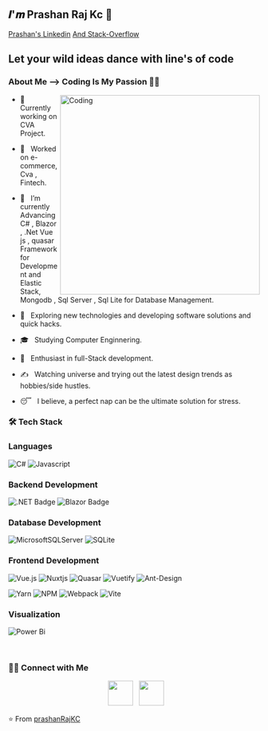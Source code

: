 <h2>𝑰'𝒎 Prashan Raj Kc 👏</h2>
<div class="badge-base LI-profile-badge" data-locale="en_US" data-size="large" data-theme="dark" data-type="HORIZONTAL" data-vanity="kumawatlalit" data-version="v1"><a class="badge-base__link LI-simple-link" href="https://www.linkedin.com/in/prashan-raj-kc-105471197/">Prashan's Linkedin</a> <span class="badge-base LI-profile-badge" data-locale="en_US" data-size="large" data-theme="dark" data-type="HORIZONTAL" data-vanity="kumawatlalit" data-version="v1"><a class="badge-base__link LI-simple-link" href="https://stackoverflow.com/users/14225295/prashan-kc"> And Stack-Overflow</a></span> </div>
<h2> Let your wild ideas dance with line's of code </h2>

<h3> About Me --> Coding Is My Passion 👨‍💻 </h3>
<img align="right" alt="Coding" width="400" src="https://cdn.dribbble.com/users/1162077/screenshots/3848914/programmer.gif">

- 💼 &nbsp; Currently working on CVA Project.
- 💼 &nbsp; Worked on e-commerce, Cva , Fintech.

- 🔭 &nbsp; I’m currently Advancing C# , Blazor , .Net Vue js , quasar Framework for Development and Elastic Stack, Mongodb , Sql Server , Sql Lite for Database Management.
- 🤔 &nbsp; Exploring new technologies and developing software solutions and quick hacks.
- 🎓 &nbsp; Studying Computer Enginnering.
- 🌱 &nbsp; Enthusiast in full-Stack development.
- ✍️ &nbsp; Watching universe and trying out the latest design trends as hobbies/side hustles.
- 😴 &nbsp; I believe, a perfect nap can be the ultimate solution for stress.

<h3>🛠 Tech Stack</h3>

### Languages

![C#](https://img.shields.io/badge/c%23-%23239120.svg?style=for-the-badge&logo=c-sharp&logoColor=white)
![Javascript](https://img.shields.io/badge/JavaScript-323330?style=for-the-badge&logo=javascript&logoColor=F7DF1E)

### Backend Development
![.NET Badge](https://img.shields.io/badge/.NET-512BD4?style=for-the-badge&logo=dotnet&logoColor=white)
![Blazor Badge](https://img.shields.io/badge/blazor-%235C2D91.svg?style=for-the-badge&logo=blazor&logoColor=white)


###  Database Development
![MicrosoftSQLServer](https://img.shields.io/badge/Microsoft%20SQL%20Server-CC2927?style=for-the-badge&logo=microsoft%20sql%20server&logoColor=white)
![SQLite](https://img.shields.io/badge/sqlite-%2307405e.svg?style=for-the-badge&logo=sqlite&logoColor=white)

### Frontend Development
![Vue.js](https://img.shields.io/badge/vuejs-%2335495e.svg?style=for-the-badge&logo=vuedotjs&logoColor=%234FC08D)
![Nuxtjs](https://img.shields.io/badge/Nuxt-002E3B?style=for-the-badge&logo=nuxtdotjs&logoColor=#00DC82)
![Quasar](https://img.shields.io/badge/Quasar-16B7FB?style=for-the-badge&logo=quasar&logoColor=black)
![Vuetify](https://img.shields.io/badge/Vuetify-1867C0?style=for-the-badge&logo=vuetify&logoColor=AEDDFF)
![Ant-Design](https://img.shields.io/badge/-AntDesign-%230170FE?style=for-the-badge&logo=ant-design&logoColor=white)

![Yarn](https://img.shields.io/badge/yarn-%232C8EBB.svg?style=for-the-badge&logo=yarn&logoColor=white)
![NPM](https://img.shields.io/badge/NPM-%23CB3837.svg?style=for-the-badge&logo=npm&logoColor=white)
![Webpack](https://img.shields.io/badge/webpack-%238DD6F9.svg?style=for-the-badge&logo=webpack&logoColor=black)
![Vite](https://img.shields.io/badge/vite-%23646CFF.svg?style=for-the-badge&logo=vite&logoColor=white)

### Visualization
![Power Bi](https://img.shields.io/badge/power_bi-F2C811?style=for-the-badge&logo=powerbi&logoColor=black)

<br>

<h3> 🤝🏻 Connect with Me </h3>

<p align="center">
&nbsp; <a href="https://www.linkedin.com/in/prashan-raj-kc-105471197" target="_blank" rel="noopener noreferrer"><img src="https://img.icons8.com/plasticine/100/000000/linkedin.png" width="50" /></a>
&nbsp; <a href="mailto:prashankc777@gmail.com" target="_blank" rel="noopener noreferrer"><img src="https://img.icons8.com/plasticine/100/000000/gmail.png"  width="50" /></a>
</p>


⭐️ From [prashanRajKC](https://github.com/Prashankc777)
